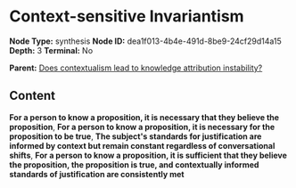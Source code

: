 # Context-sensitive Invariantism

**Node Type:** synthesis
**Node ID:** dea1f013-4b4e-491d-8be9-24cf29d14a15
**Depth:** 3
**Terminal:** No

**Parent:** [Does contextualism lead to knowledge attribution instability?](does-contextualism-lead-to-knowledge-attribution-instability.md)

## Content

**For a person to know a proposition, it is necessary that they believe the proposition**, **For a person to know a proposition, it is necessary for the proposition to be true**, **The subject's standards for justification are informed by context but remain constant regardless of conversational shifts**, **For a person to know a proposition, it is sufficient that they believe the proposition, the proposition is true, and contextually informed standards of justification are consistently met**
